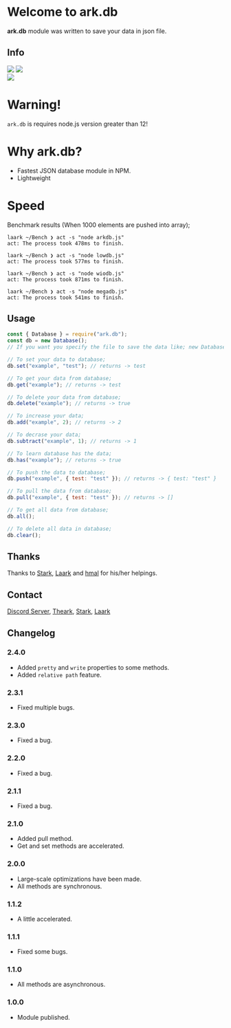 # Welcome to ark.db

**ark.db** module was written to save your data in json file.

## Info

<img src="https://img.shields.io/npm/v/ark.db?color=%2351F9C0&label=ark.db">
<img src="https://img.shields.io/npm/dt/ark.db.svg?color=%2351FC0&maxAge=3600">
<br>
<img src="https://nodei.co/npm/ark.db.png?downloads=true&downloadRank=true&stars=true">

# Warning!

`ark.db` is requires node.js version greater than 12!

# Why ark.db?

-   Fastest JSON database module in NPM.
-   Lightweight

# Speed

Benchmark results (When 1000 elements are pushed into array);

```
laark ~/Bench ❯ act -s "node arkdb.js"
act: The process took 478ms to finish.

laark ~/Bench ❯ act -s "node lowdb.js"
act: The process took 577ms to finish.

laark ~/Bench ❯ act -s "node wiodb.js"
act: The process took 871ms to finish.

laark ~/Bench ❯ act -s "node megadb.js"
act: The process took 541ms to finish.
```

## Usage

```js
const { Database } = require("ark.db");
const db = new Database();
// If you want you specify the file to save the data like; new Database("myDatas");

// To set your data to database;
db.set("example", "test"); // returns -> test

// To get your data from database;
db.get("example"); // returns -> test

// To delete your data from database;
db.delete("example"); // returns -> true

// To increase your data;
db.add("example", 2); // returns -> 2

// To decrase your data;
db.subtract("example", 1); // returns -> 1

// To learn database has the data;
db.has("example"); // returns -> true

// To push the data to database;
db.push("example", { test: "test" }); // returns -> { test: "test" }

// To pull the data from database;
db.pull("example", { test: "test" }); // returns -> []

// To get all data from database;
db.all();

// To delete all data in database;
db.clear();
```

## Thanks

Thanks to [Stark](https://discord.com/users/332926821706498063), [Laark](https://discord.com/users/814919032884428840) and [hmal](https://discord.com/users/337967184070311936) for his/her helpings.

## Contact

[Discord Server](https://discord.gg/UEPcFtytcc), [Theark](https://discord.com/users/350976460313329665), [Stark](https://discord.com/users/332926821706498063), [Laark](https://discord.com/users/814919032884428840)

## Changelog

### 2.4.0

-   Added `pretty` and `write` properties to some methods.
-   Added `relative path` feature.

### 2.3.1

-   Fixed multiple bugs.

### 2.3.0

-   Fixed a bug.

### 2.2.0

-   Fixed a bug.

### 2.1.1

-   Fixed a bug.

### 2.1.0

-   Added pull method.
-   Get and set methods are accelerated.

### 2.0.0

-   Large-scale optimizations have been made.
-   All methods are synchronous.

### 1.1.2

-   A little accelerated.

### 1.1.1

-   Fixed some bugs.

### 1.1.0

-   All methods are asynchronous.

### 1.0.0

-   Module published.
